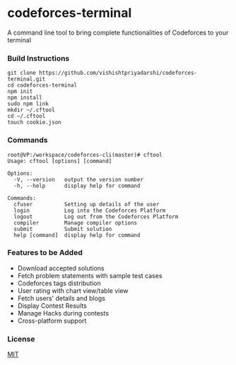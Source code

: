 # codeforces-terminal
A command line tool to bring complete functionalities of Codeforces to your terminal
### Build Instructions
```
git clone https://github.com/vishishtpriyadarshi/codeforces-terminal.git
cd codeforces-terminal
npm init
npm install
sudo npm link
mkdir ~/.cftool
cd ~/.cftool
touch cookie.json
```

### Commands
```
root@VP:/workspace/codeforces-cli(master)# cftool
Usage: cftool [options] [command]

Options:
  -V, --version   output the version number
  -h, --help      display help for command

Commands:
  cfuser          Setting up details of the user
  login           Log into the Codeforces Platform
  logout          Log out from the Codeforces Platform
  compiler        Manage compiler options
  submit          Submit solution
  help [command]  display help for command
```


### Features to be Added
* Download accepted solutions
* Fetch problem statements with sample test cases
* Codeforces tags distribution
* User rating with chart view/table view
* Fetch users' details and blogs
* Display Contest Results
* Manage Hacks during contests
* Cross-platform support

### License
[MIT](https://choosealicense.com/licenses/mit/)